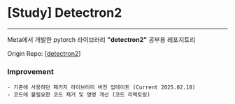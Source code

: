 # [Study] Detectron2
---

Meta에서 개발한 pytorch 라이브러리 **"detectron2"** 공부용 레포지토리

Origin Repo: [[detectron2]]

### Improvement
```
- 기존에 사용하던 패키지 라이브러리 버전 업데이트 (Current 2025.02.18)
- 코드에 불필요한 코드 제거 및 명명 개선 (코드 리팩토링)
```

[detectron2]: https://github.com/facebookresearch/detectron2?tab=readme-ov-file

